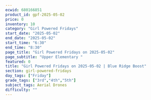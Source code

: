 ```yaml
---
ecwid: 680166851
product_id: gpf-2025-05-02
price: 0
inventory: 10
category: "Girl Powered Fridays"
start_date: "2025-05-02"
end_date: "2025-05-02"
start_time: "6:30"
end_time: "8:30"
page_title: "Girl Powered Fridays on 2025-05-02"
page_subtitle: "Upper Elementary "
featured: 0
title: "Girl Powered Fridays on 2025-05-02 | Blue Ridge Boost"
section: girl-powered-fridays
day_tags: ["Friday"]
grade_tags: ["3rd","4th","5th"]
subject_tags: Aerial Drones
difficulty: ""
---
```


